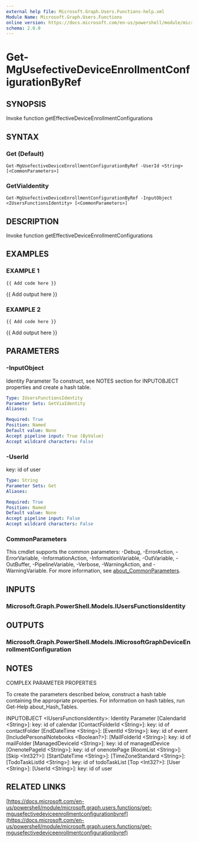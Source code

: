```yaml
---
external help file: Microsoft.Graph.Users.Functions-help.xml
Module Name: Microsoft.Graph.Users.Functions
online version: https://docs.microsoft.com/en-us/powershell/module/microsoft.graph.users.functions/get-mgusefectivedeviceenrollmentconfigurationbyref
schema: 2.0.0
---
```


# Get-MgUsefectiveDeviceEnrollmentConfigurationByRef

## SYNOPSIS
Invoke function getEffectiveDeviceEnrollmentConfigurations

## SYNTAX

### Get (Default)
```
Get-MgUsefectiveDeviceEnrollmentConfigurationByRef -UserId <String> [<CommonParameters>]
```

### GetViaIdentity
```
Get-MgUsefectiveDeviceEnrollmentConfigurationByRef -InputObject <IUsersFunctionsIdentity> [<CommonParameters>]
```

## DESCRIPTION
Invoke function getEffectiveDeviceEnrollmentConfigurations

## EXAMPLES

### EXAMPLE 1
```
{{ Add code here }}
```

{{ Add output here }}

### EXAMPLE 2
```
{{ Add code here }}
```

{{ Add output here }}

## PARAMETERS

### -InputObject
Identity Parameter
To construct, see NOTES section for INPUTOBJECT properties and create a hash table.

```yaml
Type: IUsersFunctionsIdentity
Parameter Sets: GetViaIdentity
Aliases:

Required: True
Position: Named
Default value: None
Accept pipeline input: True (ByValue)
Accept wildcard characters: False
```

### -UserId
key: id of user

```yaml
Type: String
Parameter Sets: Get
Aliases:

Required: True
Position: Named
Default value: None
Accept pipeline input: False
Accept wildcard characters: False
```

### CommonParameters
This cmdlet supports the common parameters: -Debug, -ErrorAction, -ErrorVariable, -InformationAction, -InformationVariable, -OutVariable, -OutBuffer, -PipelineVariable, -Verbose, -WarningAction, and -WarningVariable. For more information, see [about_CommonParameters](http://go.microsoft.com/fwlink/?LinkID=113216).

## INPUTS

### Microsoft.Graph.PowerShell.Models.IUsersFunctionsIdentity
## OUTPUTS

### Microsoft.Graph.PowerShell.Models.IMicrosoftGraphDeviceEnrollmentConfiguration
## NOTES
COMPLEX PARAMETER PROPERTIES

To create the parameters described below, construct a hash table containing the appropriate properties.
For information on hash tables, run Get-Help about_Hash_Tables.

INPUTOBJECT \<IUsersFunctionsIdentity\>: Identity Parameter
  \[CalendarId \<String\>\]: key: id of calendar
  \[ContactFolderId \<String\>\]: key: id of contactFolder
  \[EndDateTime \<String\>\]: 
  \[EventId \<String\>\]: key: id of event
  \[IncludePersonalNotebooks \<Boolean?\>\]: 
  \[MailFolderId \<String\>\]: key: id of mailFolder
  \[ManagedDeviceId \<String\>\]: key: id of managedDevice
  \[OnenotePageId \<String\>\]: key: id of onenotePage
  \[RoomList \<String\>\]: 
  \[Skip \<Int32?\>\]: 
  \[StartDateTime \<String\>\]: 
  \[TimeZoneStandard \<String\>\]: 
  \[TodoTaskListId \<String\>\]: key: id of todoTaskList
  \[Top \<Int32?\>\]: 
  \[User \<String\>\]: 
  \[UserId \<String\>\]: key: id of user

## RELATED LINKS

[https://docs.microsoft.com/en-us/powershell/module/microsoft.graph.users.functions/get-mgusefectivedeviceenrollmentconfigurationbyref](https://docs.microsoft.com/en-us/powershell/module/microsoft.graph.users.functions/get-mgusefectivedeviceenrollmentconfigurationbyref)

